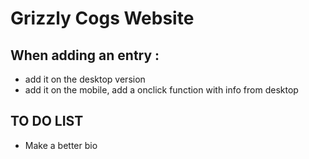 # Grizzly Cogs Website

## When adding an entry :
- add it on the desktop version
- add it on the mobile, add a onclick function with info from desktop

## TO DO LIST
- Make a better bio